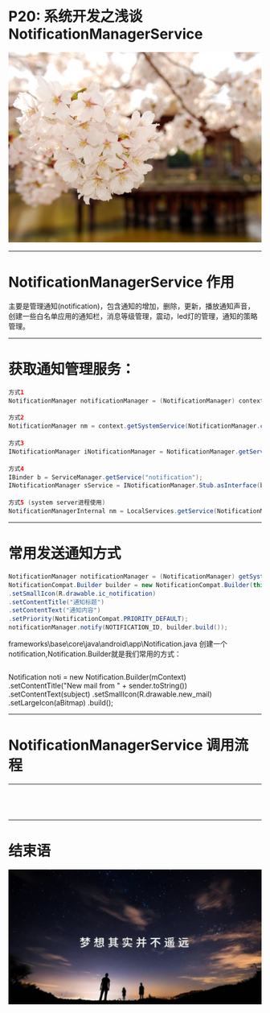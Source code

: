 # P20: 系统开发之浅谈NotificationManagerService

<img src="../flower/flower_p20.png">

---

# NotificationManagerService 作用

主要是管理通知(notification)，包含通知的增加，删除，更新，播放通知声音，创建一些白名单应用的通知栏，消息等级管理，震动，led灯的管理，通知的策略管理。

---

# 获取通知管理服务：

```java
方式1
NotificationManager notificationManager = (NotificationManager) context.getSystemService(Context.NOTIFICATION_SERVICE);

方式2
NotificationManager nm = context.getSystemService(NotificationManager.class);

方式3
INotificationManager iNotificationManager = NotificationManager.getService();

方式4
IBinder b = ServiceManager.getService("notification");
INotificationManager sService = INotificationManager.Stub.asInterface(b);

方式5 (system server进程使用)
NotificationManagerInternal nm = LocalServices.getService(NotificationManagerInternal.class);
```

---

# 常用发送通知方式

```java
NotificationManager notificationManager = (NotificationManager) getSystemService(Context.NOTIFICATION_SERVICE);
NotificationCompat.Builder builder = new NotificationCompat.Builder(this, CHANNEL_ID)
.setSmallIcon(R.drawable.ic_notification)
.setContentTitle("通知标题")
.setContentText("通知内容")
.setPriority(NotificationCompat.PRIORITY_DEFAULT);
notificationManager.notify(NOTIFICATION_ID, builder.build());
```

frameworks\base\core\java\android\app\Notification.java
创建一个notification,Notification.Builder就是我们常用的方式：

```java

```
Notification noti = new Notification.Builder(mContext)
         .setContentTitle(&quot;New mail from &quot; + sender.toString())
         .setContentText(subject)
         .setSmallIcon(R.drawable.new_mail)
        .setLargeIcon(aBitmap)
        .build();


---

# NotificationManagerService 调用流程



---

```java

```


```java

```


```java

```

```java

```







---


# 结束语

<img src="../Images/end_001.png">